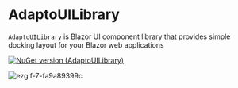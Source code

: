# AdaptoUILibrary

```AdaptoUILibrary``` is Blazor UI component library that provides simple docking layout for your Blazor web applications

[![NuGet version (AdaptoUILibrary)](https://img.shields.io/nuget/v/AdaptoUILibrary.svg?style=flat-square)](https://www.nuget.org/packages/AdaptoUILibrary/)

![ezgif-7-fa9a89399c](https://github.com/janpalka4/AdaptoUILibrary/assets/79262932/87123e0e-3685-4995-b7b0-9e8c13d5faa3)
